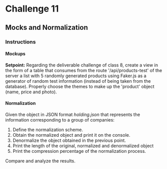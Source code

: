 # Challenge 11

## Mocks and Normalization

### Instructions

#### Mockups

**Setpoint:**
Regarding the deliverable challenge of class 8, create a view in the form of a table that consumes from the route '/api/products-test' of the server a list with 5 randomly generated products using Faker.js as a generator of random test information (instead of being taken from the database). Properly choose the themes to make up the 'product' object (name, price and photo).

#### Normalization

Given the object in JSON format *holding.json* that represents the information corresponding to a group of companies:

1) Define the normalization scheme.
2) Obtain the normalized object and print it on the console.
3) Denormalize the object obtained in the previous point.
4) Print the length of the original, normalized and denormalized object
5) Print the compression percentage of the normalization process.

Compare and analyze the results.